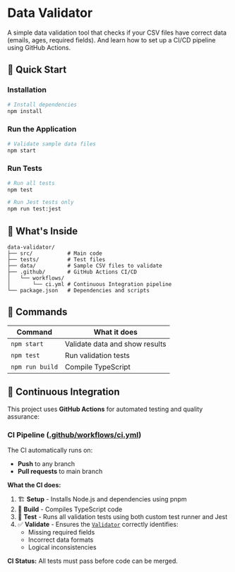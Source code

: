 # Data Validator

A simple data validation tool that checks if your CSV files have correct data (emails, ages, required fields). And learn how to set up a CI/CD pipeline using GitHub Actions.

## 🚀 Quick Start

### Installation

```bash
# Install dependencies
npm install
```

### Run the Application

```bash
# Validate sample data files
npm start
```

### Run Tests

```bash
# Run all tests
npm test

# Run Jest tests only
npm run test:jest
```

## 📁 What's Inside

```
data-validator/
├── src/           # Main code
├── tests/         # Test files
├── data/          # Sample CSV files to validate
├── .github/       # GitHub Actions CI/CD
│   └── workflows/
│       └── ci.yml # Continuous Integration pipeline
└── package.json   # Dependencies and scripts
```

## 🎯 Commands

| Command         | What it does                   |
| --------------- | ------------------------------ |
| `npm start`     | Validate data and show results |
| `npm test`      | Run validation tests           |
| `npm run build` | Compile TypeScript             |

## 🔄 Continuous Integration

This project uses **GitHub Actions** for automated testing and quality assurance:

### CI Pipeline ([.github/workflows/ci.yml](.github/workflows/ci.yml))

The CI automatically runs on:

- **Push** to any branch
- **Pull requests** to main branch

**What the CI does:**

1. 🏗️ **Setup** - Installs Node.js and dependencies using pnpm
2. 🔨 **Build** - Compiles TypeScript code
3. 🧪 **Test** - Runs all validation tests using both custom test runner and Jest
4. ✅ **Validate** - Ensures the [`Validator`](src/validator.ts) correctly identifies:
   - Missing required fields
   - Incorrect data formats
   - Logical inconsistencies

**CI Status:** All tests must pass before code can be merged.
